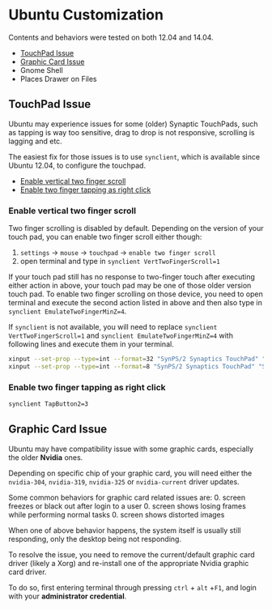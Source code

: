 Ubuntu Customization
====================
Contents and behaviors were tested on both 12.04 and 14.04.

* [TouchPad Issue](#touchpad-issue)
* [Graphic Card Issue](#graphic-card-issue)
* Gnome Shell
* Places Drawer on Files

## TouchPad Issue
Ubuntu may experience issues for some (older) Synaptic TouchPads, such as tapping is way too sensitive, drag to drop is not responsive, scrolling is lagging and etc.

The easiest fix for those issues is to use `synclient`, which is available since Ubuntu 12.04, to configure the touchpad.

* [Enable vertical two finger scroll](#enable-vertical-two-finger-scroll)
* [Enable two finger tapping as right click](#enable-two-finger-tapping-as-right-click)

### Enable vertical two finger scroll
Two finger scrolling is disabled by default.  Depending on the version of your touch pad, you can enable two finger scroll either though:
1. `settings` -> `mouse` -> `touchpad` -> `enable two finger scroll`
2. open terminal and type in `synclient VertTwoFingerScroll=1`

If your touch pad still has no response to two-finger touch after executing either action in above, your touch pad may be one of those older version touch pad.  To enable two finger scrolling on those device, you need to open terminal and execute the second action listed in above and then also type in `synclient EmulateTwoFingerMinZ=4`.

If `synclient` is not available, you will need to replace `synclient VertTwoFingerScroll=1` and `synclient EmulateTwoFingerMinZ=4` with following lines and execute them in your terminal.
```sh
xinput --set-prop --type=int --format=32 "SynPS/2 Synaptics TouchPad" "Synaptics Two-Finger Pressure" 4 #synclient VertTwoFingerScroll=1
xinput --set-prop --type=int --format=8 "SynPS/2 Synaptics TouchPad" "Synaptics Two-Finger Scrolling" 1 0 #synclient EmulateTwoFingerMinZ=4
```


### Enable two finger tapping as right click
```sh
synclient TapButton2=3
```


## Graphic Card Issue
Ubuntu may have compatibility issue with some graphic cards, especially the older **Nvidia** ones.

Depending on specific chip of your graphic card, you will need either the `nvidia-304`, `nvidia-319`, `nvidia-325` or `nvidia-current` driver updates.

Some common behaviors for graphic card related issues are:
0. screen freezes or black out after login to a user
0. screen shows losing frames while performing normal tasks
0. screen shows distorted images

When one of above behavior happens, the system itself is usually still responding, only the desktop being not responding.

To resolve the issue, you need to remove the current/default graphic card driver (likely a Xorg) and re-install one of the appropriate Nvidia graphic card driver.

To do so, first entering terminal through pressing `ctrl` + `alt` +`F1`, and login with your **administrator credential**.
